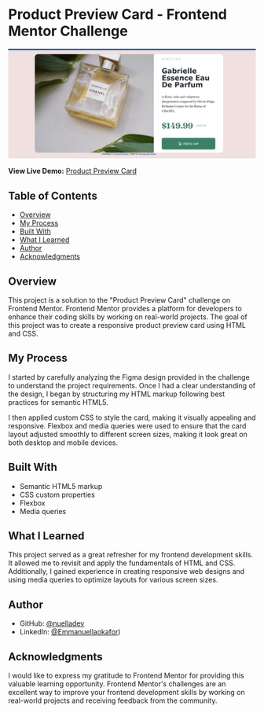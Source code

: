 # Product Preview Card - Frontend Mentor Challenge

![Screenshot of the Product Preview Card](https://github.com/nuelladev/Product-preview-card/blob/master/Screenshot%20(194).png)

**View Live Demo:** [Product Preview Card](https://nuelladev.github.io/Product-preview-card/)

## Table of Contents
- [Overview](#overview)
- [My Process](#my-process)
- [Built With](#built-with)
- [What I Learned](#what-i-learned)
- [Author](#author)
- [Acknowledgments](#acknowledgments)

## Overview

This project is a solution to the "Product Preview Card" challenge on Frontend Mentor. Frontend Mentor provides a platform for developers to enhance their coding skills by working on real-world projects. The goal of this project was to create a responsive product preview card using HTML and CSS.

## My Process

I started by carefully analyzing the Figma design provided in the challenge to understand the project requirements. Once I had a clear understanding of the design, I began by structuring my HTML markup following best practices for semantic HTML5.

I then applied custom CSS to style the card, making it visually appealing and responsive. Flexbox and media queries were used to ensure that the card layout adjusted smoothly to different screen sizes, making it look great on both desktop and mobile devices.

## Built With

- Semantic HTML5 markup
- CSS custom properties
- Flexbox
- Media queries

## What I Learned

This project served as a great refresher for my frontend development skills. It allowed me to revisit and apply the fundamentals of HTML and CSS. Additionally, I gained experience in creating responsive web designs and using media queries to optimize layouts for various screen sizes.

## Author

- GitHub: [@nuelladev](https://github.com/nuelladev)
- LinkedIn: [@Emmanuellaokafor](https://www.linkedin.com/in/emmanuella-o/))

## Acknowledgments

I would like to express my gratitude to Frontend Mentor for providing this valuable learning opportunity. Frontend Mentor's challenges are an excellent way to improve your frontend development skills by working on real-world projects and receiving feedback from the community.
